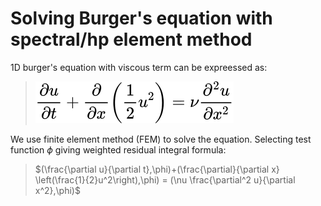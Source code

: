 # Solving Burger's equation with spectral/hp element method

1D burger's equation with viscous term can be expreessed as:

 
> ![Alt text](./Figure/MommyTalk1640161677061.svg)

We use finite element method (FEM) to solve the equation. Selecting test function $\phi$ giving weighted residual integral formula:

> $(\frac{\partial u}{\partial t},\phi)+(\frac{\partial}{\partial x} \left(\frac{1}{2}u^2\right),\phi) = (\nu \frac{\partial^2 u}{\partial x^2},\phi)$
